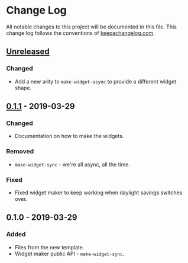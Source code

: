 # Change Log
All notable changes to this project will be documented in this file. This change log follows the conventions of [keepachangelog.com](http://keepachangelog.com/).

## [Unreleased]
### Changed
- Add a new arity to `make-widget-async` to provide a different widget shape.

## [0.1.1] - 2019-03-29
### Changed
- Documentation on how to make the widgets.

### Removed
- `make-widget-sync` - we're all async, all the time.

### Fixed
- Fixed widget maker to keep working when daylight savings switches over.

## 0.1.0 - 2019-03-29
### Added
- Files from the new template.
- Widget maker public API - `make-widget-sync`.

[Unreleased]: https://github.com/your-name/unmo/compare/0.1.1...HEAD
[0.1.1]: https://github.com/your-name/unmo/compare/0.1.0...0.1.1
